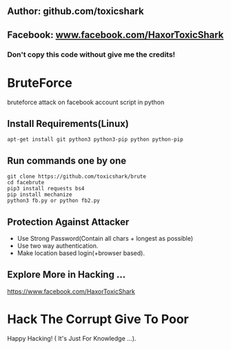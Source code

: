## Author: github.com/toxicshark
## Facebook: www.facebook.com/HaxorToxicShark
### Don't copy this code without give me the credits!

# BruteForce
bruteforce attack on facebook account script in python

## Install Requirements(Linux)
```
apt-get install git python3 python3-pip python python-pip
```

## Run commands one by one
```
git clone https://github.com/toxicshark/brute
cd facebrute
pip3 install requests bs4
pip install mechanize
python3 fb.py or python fb2.py
```

## Protection Against Attacker
* Use Strong Password(Contain all chars + longest as possible)
* Use two way authentication.
* Make location based login(+browser based).

## Explore More in Hacking ...


https://www.facebook.com/HaxorToxicShark

# Hack The Corrupt Give To Poor
Happy Hacking! ( It's Just For Knowledge ...).


